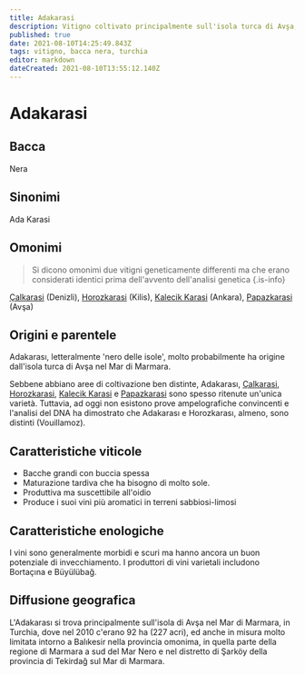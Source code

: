 ```yaml
---
title: Adakarasi
description: Vitigno coltivato principalmente sull'isola turca di Avşa, che produce rossi morbidi e scuri.
published: true
date: 2021-08-10T14:25:49.843Z
tags: vitigno, bacca nera, turchia
editor: markdown
dateCreated: 2021-08-10T13:55:12.140Z
---
```


# Adakarasi

## Bacca
Nera

## Sinonimi
Ada Karasi

## Omonimi
> Si dicono omonimi due vitigni geneticamente differenti ma che erano considerati identici prima dell'avvento dell'analisi genetica
{.is-info}

[Çalkarasi](/vitigni/bacca-nera/calkarasi) (Denizli), [Horozkarasi](/vitigni/bacca-nera/horozkarasi) (Kilis), [Kalecik Karasi](/vitigni/bacca-nera/kalecik-karasi) (Ankara), [Papazkarasi](/vitigni/bacca-nera/papazkarasi) (Avşa)

## Origini e parentele
Adakarası, letteralmente 'nero delle isole', molto probabilmente ha origine dall'isola turca di Avşa nel Mar di Marmara.

Sebbene abbiano aree di coltivazione ben distinte, Adakarası, [Çalkarasi](/vitigni/bacca-nera/calkarasi), [Horozkarasi](/vitigni/bacca-nera/horozkarasi), [Kalecik Karasi](/vitigni/bacca-nera/kalecik-karasi) e [Papazkarasi](/vitigni/bacca-nera/papazkarasi) sono spesso ritenute un'unica varietà. Tuttavia, ad oggi non esistono prove ampelografiche convincenti e l'analisi del DNA ha dimostrato che Adakarası e Horozkarası, almeno, sono distinti (Vouillamoz).


## Caratteristiche viticole

- Bacche grandi con buccia spessa 
- Maturazione tardiva che ha bisogno di molto sole.
- Produttiva ma suscettibile all'oidio 
- Produce i suoi vini più aromatici in terreni sabbiosi-limosi

## Caratteristiche enologiche

I vini sono generalmente morbidi e scuri ma hanno ancora un buon potenziale di invecchiamento. I produttori di vini varietali includono Bortaçına e Büyülübağ.

## Diffusione geografica

L'Adakarası si trova principalmente sull'isola di Avşa nel Mar di Marmara, in Turchia, dove nel 2010 c'erano 92 ha (227 acri), ed anche in misura molto limitata intorno a Balıkesir nella provincia omonima, in quella parte della regione di Marmara a sud del Mar Nero e nel distretto di Şarköy della provincia di Tekirdağ sul Mar di Marmara. 


